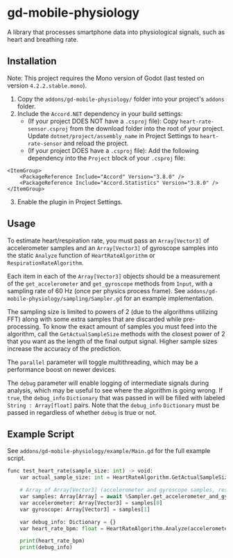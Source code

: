 # gd-mobile-physiology

A library that processes smartphone data into physiological signals, such as heart and breathing rate.

## Installation
Note: This project requires the Mono version of Godot (last tested on version `4.2.2.stable.mono`).
1) Copy the `addons/gd-mobile-physiology/` folder into your project's `addons` folder.
2) Include the `Accord.NET` dependency in your build settings:
	- (If your project DOES NOT have a `.csproj` file): Copy `heart-rate-sensor.csproj` from the download folder
into the root of your project. Update `dotnet/project/assembly_name` in Project Settings to `heart-rate-sensor` and reload the project.
	- (If your project DOES have a `.csproj` file): Add the following dependency into the `Project` block of your `.csproj` file:
```
<ItemGroup>
	<PackageReference Include="Accord" Version="3.8.0" />
	<PackageReference Include="Accord.Statistics" Version="3.8.0" />
</ItemGroup>
```
3) Enable the plugin in Project Settings.

## Usage
To estimate heart/respiration rate, you must pass an `Array[Vector3]` of accelerometer samples and an `Array[Vector3]` of gyroscope samples into the static `Analyze` function of
`HeartRateAlgorithm` or `RespirationRateAlgorithm`.

Each item in each of the `Array[Vector3]` objects should be a measurement of the `get_accelerometer` and `get_gyroscope` methods from `Input`,
with a sampling rate of 60 Hz (once per physics process frame). See `addons/gd-mobile-physiology/sampling/Sampler.gd`
for an example implementation.

The sampling size is limited to powers of 2 (due to the algorithms utilizing FFT) along with some extra samples that are
discarded while pre-processing. To know the exact amount of samples you must feed into the algorithm, call the `GetActualSampleSize` methods
with the closest power of 2 that you want as the length of the final output signal. Higher sample sizes increase the accuracy of the prediction.

The `parallel` parameter will toggle multithreading, which may be a performance boost on newer devices.

The `debug` parameter will enable logging of intermediate signals during analysis, which may be useful to see where the algorithm is going wrong.
If `true`, the `debug_info` `Dictionary` that was passed in will be filled with labeled `String : Array[float]` pairs. Note that the `debug_info`
`Dictionary` must be passed in regardless of whether `debug` is true or not.

## Example Script
See `addons/gd-mobile-physiology/example/Main.gd` for the full example script.

```python
func test_heart_rate(sample_size: int) -> void:
	var actual_sample_size: int = HeartRateAlgorithm.GetActualSampleSize(sample_size)

	# Array of Array[Vector3] (accelerometer and gyroscope samples, respectively)
	var samples: Array[Array] = await %Sampler.get_accelerometer_and_gyroscope_samples(actual_sample_size)
	var accelerometer: Array[Vector3] = samples[0]
	var gyroscope: Array[Vector3] = samples[1]

	var debug_info: Dictionary = {}
	var heart_rate_bpm: float = HeartRateAlgorithm.Analyze(accelerometer, gyroscope, false, debug_info, true)

	print(heart_rate_bpm)
	print(debug_info)
```
